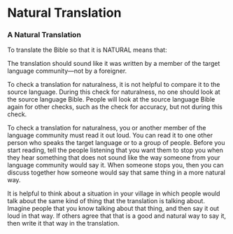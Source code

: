# Natural Translation #

### A Natural Translation

To translate the Bible so that it is NATURAL means that:

The translation should sound like it was written by a member of the target language community—not by a foreigner.

To check a translation for naturalness, it is not helpful to compare it to the source language. During this check for naturalness, no one should look at the source language Bible. People will look at the source language Bible again for other checks, such as the check for accuracy, but not during this check.

To check a translation for naturalness, you or another member of the language community must read it out loud. You can read it to one other person who speaks the target language or to a group of people. Before you start reading, tell the people listening that you want them to stop you when they hear something that does not sound like the way someone from your language community would say it. When someone stops you, then you can discuss together how someone would say that same thing in a more natural way.

It is helpful to think about a situation in your village in which people would talk about the same kind of thing that the translation is talking about. Imagine people that you know talking about that thing, and then say it out loud in that way. If others agree that that is a good and natural way to say it, then write it that way in the translation.